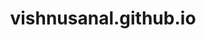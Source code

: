 ---
title: "vishnusanal.github.io"
description: "You're Awesome :)"
link: "vishnusanal.github.io"
tags: ["hugo"]
---